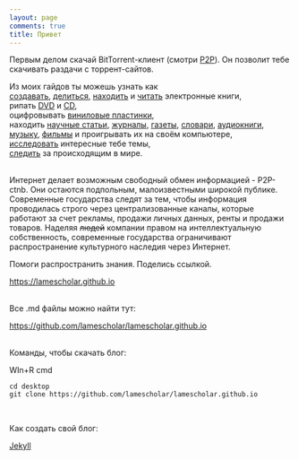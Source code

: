 ```yaml
---
layout: page
comments: true
title: Привет
---
```


Первым делом скачай BitTorrent-клиент (смотри [P2P](/ru/p2p)). Он позволит тебе скачивать раздачи с торрент-сайтов.

Из моих гайдов ты можешь узнать как<br>
[создавать](/ru/how-to-digitize-books), [делиться](/ru/how-to-share-your-stuff), [находить](/ru/how-to-find-books) и [читать](/ru/ebook-formats) электронные книги,<br>
рипать [DVD](/ru/films) и [CD](/ru/music#рип-cd),<br>
оцифровывать [виниловые пластинки](/ru/music#оцифровка-виниловых-пластинок),<br>
находить [научные статьи](/ru/articles), [журналы](/ru/magazines), [газеты](/ru/news), [словари](/ru/dictionaries), [аудиокниги](/ru/audiobooks), [музыку](/ru/music), [фильмы](/ru/films) и проигрывать их на своём компьютере,<br>
[исследовать](/ru/research) интересные тебе темы,<br>
[следить](/2023/12/08/follow-the-press-using-rss-ru.html) за происходящим в мире.
<br><br>

Интернет делает возможным свободный обмен информацией - P2P-ctnb. Они остаются подпольным, малоизвестными широкой публике. Современные государства следят за тем, чтобы информация проводилась строго через централизованные каналы, которые работают за счет рекламы, продажи личных данных, ренты и продажи товаров. Наделяя <s>людей</s> компании правом на интеллектуальную собственность, современные государства ограничивают распространение культурного наследия через Интернет.

Помоги распространить знания. Поделись ссылкой.

<https://lamescholar.github.io>
<br><br>

Все .md файлы можно найти тут:

<https://github.com/lamescholar/lamescholar.github.io>
<br><br>

Команды, чтобы скачать блог:

WIn+R cmd

```
cd desktop
git clone https://github.com/lamescholar/lamescholar.github.io
```
<br>

Как создать свой блог:

[Jekyll](/ru/jekyll)